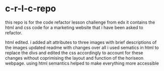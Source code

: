 # c-r-l-c-repo
this repo is for the code refactor lesson challenge from edx it contains the html and css code for a marketing website that i have been asked to refactor.

html edited. i added alt attributes to three images with brief descriptions of the images updated readme with changes over all i used sematics in html to replace the divs and edited the css accordingly to account for these changes without coprimising the layout and function of the horiseon webpage. using html semantics helped to make everything more accessible